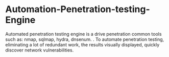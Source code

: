 # Automation-Penetration-testing-Engine
Automated penetration testing engine is a drive penetration common tools such as: nmap, sqlmap, hydra, dnsenum. . To automate penetration testing, eliminating a lot of redundant work, the results visually displayed, quickly discover network vulnerabilities.
